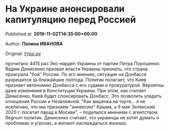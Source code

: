 
# На Украине анонсировали капитуляцию перед Россией

Published at: **2019-11-02T14:35:00+00:00**

Author: **Полина ИВАНОВА**

Original: [Утро.ру](https://utro.ru/politics/2019/11/02/1423133.shtml)

прочитано 4415 раз
Экс-нардеп Украины от партии Петра Порошенко Вадим Денисенко призвал власти Украины признать, что страна проиграла "бой" России. По его мнению, ситуация на Донбассе разрешится за ближайшие полгода.
Политик полагает, что Киев признает автономию Донбасса с его судами и прокуратурой. Вероятны даже изменения в Конституции Украины. При этом, как считает Денисенко, Киев будет спонсировать Донбасс. Это позволить уладить отношения России и Незалежной.
"Как вишенка на торте… я не исключаю, что мы признаем "аннексию" Крыма, а 9 мая Зеленский 2020 г. посетит парад в Москве", – поделился мнением с агентством Regnum политик.
Денисенко считает, что украинцы не хотят думать о проблемах и угрозах, а желают наслаждаться жизнью.
